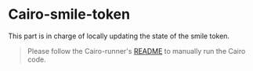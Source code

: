 # Cairo-smile-token
This part is in charge of locally updating the state of the smile token.

> Please follow the Cairo-runner's [README](../cairo-runner/README.md) to manually run the Cairo code.